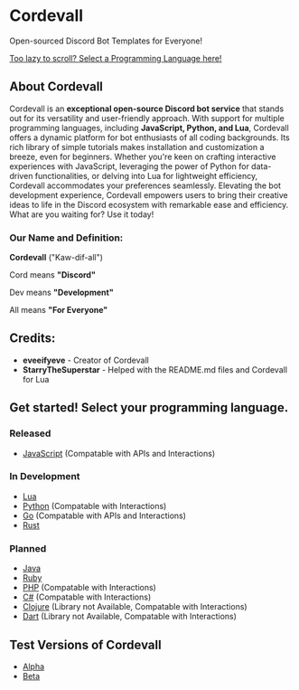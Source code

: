 # Cordevall
Open-sourced Discord Bot Templates for Everyone!

<a href="https://github.com/Eveeifyeve/Cordevall/blob/main/README.md#get-started-select-your-programming-language">Too lazy to scroll? Select a Programming Language here!</a>

## About Cordevall
Cordevall is an **exceptional open-source Discord bot service** that stands out for its versatility and user-friendly approach. With support for multiple programming languages, including **JavaScript, Python, and Lua**, Cordevall offers a dynamic platform for bot enthusiasts of all coding backgrounds. Its rich library of simple tutorials makes installation and customization a breeze, even for beginners. Whether you're keen on crafting interactive experiences with JavaScript, leveraging the power of Python for data-driven functionalities, or delving into Lua for lightweight efficiency, Cordevall accommodates your preferences seamlessly. Elevating the bot development experience, Cordevall empowers users to bring their creative ideas to life in the Discord ecosystem with remarkable ease and efficiency. What are you waiting for? Use it today!

### Our Name and Definition:

**Cordevall** ("Kaw-dif-all")

Cord means **"Discord"**

Dev means **"Development"**

All means **"For Everyone"**

## Credits:
- **eveeifyeve** - Creator of Cordevall
- **StarryTheSuperstar** - Helped with the README.md files and Cordevall for Lua

## Get started! Select your programming language.

### Released
- <a href="https://github.com/Eveeifyeve/Cordevall-JS/tree/main#readme">JavaScript</a> (Compatable with APIs and Interactions)

### In Development
- <a href="https://github.com/Eveeifyeve/Cordevall-Lua/tree/main#readme">Lua</a>
- <a href="https://github.com/Eveeifyeve/Cordevall-Py/tree/main#readme">Python</a> (Compatable with Interactions)
- <a href="https://github.com/Eveeifyeve/Cordevall-Go/tree/main#readme">Go</a> (Compatable with APIs and Interactions)
- <a href="https://github.com/Eveeifyeve/Cordevall-Rust/tree/main#readme">Rust</a>

### Planned
- <a href="https://github.com/Eveeifyeve/Cordevall-Java/tree/main#readme">Java</a>
- <a href="https://github.com/Eveeifyeve/Cordevall-Ruby/tree/main#readme">Ruby</a>
- <a href="https://github.com/Eveeifyeve/Cordevall-PHP/tree/main#readme">PHP</a> (Compatable with Interactions)
- <a href="https://github.com/Eveeifyeve/Cordevall-Sharp/tree/main#readme">C#</a> (Compatable with Interactions)
- <a href="https://github.com/Eveeifyeve/Cordevall-Clojure/tree/main#readme">Clojure</a> (Library not Available, Compatable with Interactions)
- <a href="https://github.com/Eveeifyeve/Cordevall-Dart/tree/main#readme">Dart</a> (Library not Available, Compatable with Interactions)

## Test Versions of Cordevall
- <a href="https://github.com/Eveeifyeve/Cordevall/tree/Alpha#readme">Alpha</a>
- <a href="https://github.com/Eveeifyeve/Cordevall/tree/Beta#readme">Beta</a>

